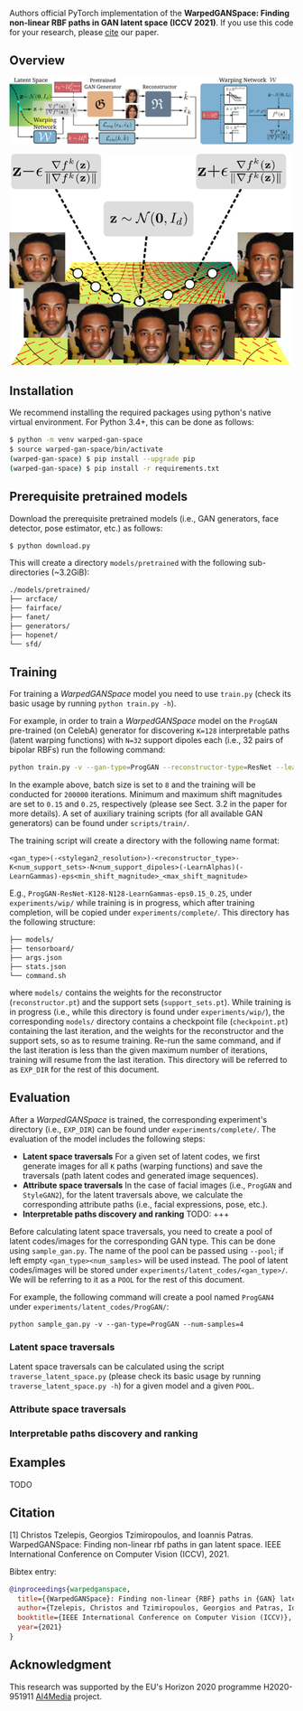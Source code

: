 

Authors official PyTorch implementation of the **WarpedGANSpace: Finding non-linear RBF paths in GAN latent space (ICCV 2021)**. If you use this code for your research, please [cite](#citation) our paper.



## Overview

<p align="center">
<img src="./figs/overview.svg" alt="WarpedGANSpace Overview"/>
</p>


<p align="center">
<img src="./figs/interpretable_path.svg" alt="Non-linear interpretable path"/>
</p>


## Installation

We recommend installing the required packages using python's native virtual environment. For Python 3.4+, this can be done as follows:

```bash
$ python -m venv warped-gan-space
$ source warped-gan-space/bin/activate
(warped-gan-space) $ pip install --upgrade pip
(warped-gan-space) $ pip install -r requirements.txt
```



## Prerequisite pretrained models

Download the prerequisite pretrained models (i.e., GAN generators, face detector, pose estimator, etc.) as follows:

```bash
$ python download.py	
```

This will create a directory `models/pretrained` with the following sub-directories (~3.2GiB):

```
./models/pretrained/
├── arcface/
├── fairface/
├── fanet/
├── generators/
├── hopenet/
└── sfd/
```



## Training

For training a *WarpedGANSpace* model you need to use `train.py` (check its basic usage by running `python train.py -h`).

For example, in order to train a *WarpedGANSpace* model on the `ProgGAN` pre-trained (on CelebA) generator for discovering `K=128` interpretable paths (latent warping functions) with `N=32`  support dipoles each (i.e., 32 pairs of bipolar RBFs) run the following command:

```bash
python train.py -v --gan-type=ProgGAN --reconstructor-type=ResNet --learn-gammas --num-support-sets=128 --num-support-dipoles=32 --min-shift-magnitude=0.15 --max-shift-magnitude=0.25 --batch-size=8 --max-iter=200000
```

In the example above, batch size is set to `8` and the training will be conducted for `200000` iterations. Minimum and maximum shift magnitudes are set to `0.15` and `0.25`, respectively (please see Sect. 3.2 in the paper for more details).  A set of auxiliary training scripts (for all available GAN generators) can be found under `scripts/train/`.

The training script will create a directory with the following name format:

```
<gan_type>(-<stylegan2_resolution>)-<reconstructor_type>-K<num_support_sets>-N<num_support_dipoles>(-LearnAlphas)(-LearnGammas)-eps<min_shift_magnitude>_<max_shift_magnitude>
```

E.g., `ProgGAN-ResNet-K128-N128-LearnGammas-eps0.15_0.25`, under `experiments/wip/` while training is in progress, which after training completion, will be copied under `experiments/complete/`. This directory has the following structure:

```
├── models/
├── tensorboard/
├── args.json
├── stats.json
└── command.sh
```

where `models/` contains the weights for the reconstructor (`reconstructor.pt`) and the support sets (`support_sets.pt`). While training is in progress (i.e., while this directory is found under `experiments/wip/`), the corresponding `models/` directory contains a checkpoint file (`checkpoint.pt`) containing the last iteration, and the weights for the reconstructor and the support sets, so as to resume training. Re-run the same command, and if the last iteration is less than the given maximum number of iterations, training will resume from the last iteration. This directory will be referred to as `EXP_DIR` for the rest of this document. 



## Evaluation

After a *WarpedGANSpace* is trained, the corresponding experiment's directory (i.e., `EXP_DIR`) can be found under `experiments/complete/`. The evaluation of the model includes the following steps:

-  **Latent space traversals** For a given set of latent codes, we first generate images for all `K` paths (warping functions) and save the traversals (path latent codes and generated image sequences).
- **Attribute space traversals** In the case of facial images (i.e., `ProgGAN` and `StyleGAN2`), for the latent traversals above, we calculate the corresponding attribute paths (i.e., facial expressions, pose, etc.).
- **Interpretable paths discovery and ranking** TODO: +++

Before calculating latent space traversals, you need to create a pool of latent codes/images for the corresponding GAN type. This can be done using `sample_gan.py`. The name of the pool can be passed using `--pool`; if left empty `<gan_type><num_samples>` will be used instead. The pool of latent codes/images will be stored under `experiments/latent_codes/<gan_type>/`.  We will be referring to it as a `POOL` for the rest of this document. 

For example, the following command will create a pool named `ProgGAN4` under `experiments/latent_codes/ProgGAN/`:

```
python sample_gan.py -v --gan-type=ProgGAN --num-samples=4
```



### Latent space traversals

Latent space traversals can be calculated using the script `traverse_latent_space.py` (please check its basic usage by running `traverse_latent_space.py -h`) for a given model and a given `POOL`. 







### Attribute space traversals

### Interpretable paths discovery and ranking




## Examples

TODO



## Citation

[1] Christos Tzelepis, Georgios Tzimiropoulos, and Ioannis Patras. WarpedGANSpace: Finding non-linear rbf paths in gan latent space. IEEE International Conference on Computer Vision (ICCV), 2021.

Bibtex entry:

```bibtex
@inproceedings{warpedganspace,
  title={{WarpedGANSpace}: Finding non-linear {RBF} paths in {GAN} latent space},
  author={Tzelepis, Christos and Tzimiropoulos, Georgios and Patras, Ioannis},
  booktitle={IEEE International Conference on Computer Vision (ICCV)},
  year={2021}
}
```



## Acknowledgment

This research was supported by the EU's Horizon 2020 programme H2020-951911 [AI4Media](https://www.ai4media.eu/) project.

